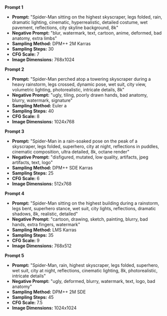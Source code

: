 **Prompt 1**

*   **Prompt:** "Spider-Man sitting on the highest skyscraper, legs folded, rain, dramatic lighting, cinematic, hyperrealistic, detailed costume, wet pavement, reflections, city skyline background, 8k"
*   **Negative Prompt:** "blur, watermark, text, cartoon, anime, deformed, bad anatomy, extra limbs"
*   **Sampling Method:** DPM++ 2M Karras
*   **Sampling Steps:** 30
*   **CFG Scale:** 7
*   **Image Dimensions:** 768x1024

**Prompt 2**

*   **Prompt:** "Spider-Man perched atop a towering skyscraper during a heavy rainstorm, legs crossed, dynamic pose, wet suit, city view, volumetric lighting, photorealistic, intricate details, 8k"
*   **Negative Prompt:** "ugly, tiling, poorly drawn hands, bad anatomy, blurry, watermark, signature"
*   **Sampling Method:** Euler a
*   **Sampling Steps:** 40
*   **CFG Scale:** 8
*   **Image Dimensions:** 1024x768

**Prompt 3**

*   **Prompt:** "Spider-Man in a rain-soaked pose on the peak of a skyscraper, legs folded, superhero, city at night, reflections in puddles, cinematic composition, ultra detailed, 8k, octane render"
*   **Negative Prompt:** "disfigured, mutated, low quality, artifacts, jpeg artifacts, text, logo"
*   **Sampling Method:** DPM++ SDE Karras
*   **Sampling Steps:** 25
*   **CFG Scale:** 6
*   **Image Dimensions:** 512x768

**Prompt 4**

*   **Prompt:** "Spider-Man sitting on the highest building during a rainstorm, legs bent, superhero stance, wet suit, city lights, reflections, dramatic shadows, 8k, realistic, detailed"
*   **Negative Prompt:** "cartoon, drawing, sketch, painting, blurry, bad hands, extra fingers, watermark"
*   **Sampling Method:** LMS Karras
*   **Sampling Steps:** 35
*   **CFG Scale:** 9
*   **Image Dimensions:** 768x512

**Prompt 5**

*   **Prompt:** "Spider-Man, rain, highest skyscraper, legs folded, superhero, wet suit, city at night, reflections, cinematic lighting, 8k, photorealistic, intricate details"
*   **Negative Prompt:** "ugly, deformed, blurry, watermark, text, logo, bad anatomy"
*   **Sampling Method:** DPM++ 2M SDE
*   **Sampling Steps:** 45
*   **CFG Scale:** 7.5
*   **Image Dimensions:** 1024x1024